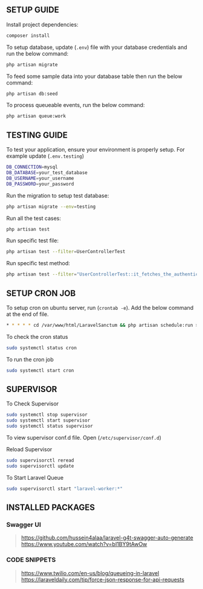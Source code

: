 ## SETUP GUIDE

Install project dependencies:

```bash
composer install
```

To setup database, update (`.env`) file with your database credentials and run the below command:

```bash
php artisan migrate
```

To feed some sample data into your database table then run the below command:

```bash
php artisan db:seed
```

To process queueable events, run the below command:

```bash
php artisan queue:work
```

## TESTING GUIDE

To test your application, ensure your environment is properly setup. For example update (`.env.testing`)

```bash
DB_CONNECTION=mysql
DB_DATABASE=your_test_database
DB_USERNAME=your_username
DB_PASSWORD=your_password
```

Run the migration to setup test database:

```bash
php artisan migrate --env=testing
```

Run all the test cases:

```bash
php artisan test
```

Run specific test file:

```bash
php artisan test --filter=UserControllerTest
```

Run specific test method:

```bash
php artisan test --filter="UserControllerTest::it_fetches_the_authenticated_user_profile"
```

## SETUP CRON JOB

To setup cron on ubuntu server, run (`crontab -e`). Add the below command at the end of file.

```bash
* * * * * cd /var/www/html/LaravelSanctum && php artisan schedule:run >> /var/log/cron.log 2>&1
```

To check the cron status

```bash
sudo systemctl status cron
```

To run the cron job

```bash
sudo systemctl start cron
```

## SUPERVISOR

To Check Supervisor

```bash
sudo systemctl stop supervisor
sudo systemctl start supervisor
sudo systemctl status supervisor
```

To view supervisor conf.d file. Open (`/etc/supervisor/conf.d`)

Reload Supervisor

```bash
sudo supervisorctl reread
sudo supervisorctl update
```

To Start Laravel Queue

```bash
sudo supervisorctl start "laravel-worker:*"
```

## INSTALLED PACKAGES

### Swagger UI
> https://github.com/hussein4alaa/laravel-g4t-swagger-auto-generate
> https://www.youtube.com/watch?v=bI1BY9tAwOw

### CODE SNIPPETS
> https://www.twilio.com/en-us/blog/queueing-in-laravel
> https://laraveldaily.com/tip/force-json-response-for-api-requests